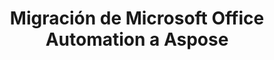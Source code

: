 ---
title: Migración de Microsoft Office Automation a Aspose
type: docs
weight: 310
url: /androidjava/migration-from-microsoft-office-automation-to-aspose/
---